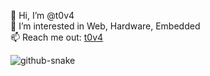 👋 Hi, I’m @t0v4<br>
👀 I’m interested in Web, Hardware, Embedded<br>
📫 Reach me out: [t0v4](https://t0_v4.t.me)

<picture>
  <source media="(prefers-color-scheme: dark)" srcset="https://raw.githubusercontent.com/t0v4/t0v4/refs/heads/output/github-contribution-grid-snake-dark.svg" />
  <source media="(prefers-color-scheme: light)" srcset="https://raw.githubusercontent.com/t0v4/t0v4/refs/heads/output/github-contribution-grid-snake.svg" />
  <img alt="github-snake" src="github-snake.svg" />
</picture>
